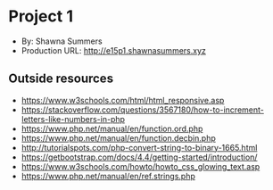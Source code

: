  # Project 1
+ By: Shawna Summers
+ Production URL: <http://e15p1.shawnasummers.xyz>

## Outside resources
* https://www.w3schools.com/html/html_responsive.asp
* https://stackoverflow.com/questions/3567180/how-to-increment-letters-like-numbers-in-php
* https://www.php.net/manual/en/function.ord.php
* https://www.php.net/manual/en/function.decbin.php
* http://tutorialspots.com/php-convert-string-to-binary-1665.html
* https://getbootstrap.com/docs/4.4/getting-started/introduction/
* https://www.w3schools.com/howto/howto_css_glowing_text.asp
* https://www.php.net/manual/en/ref.strings.php

